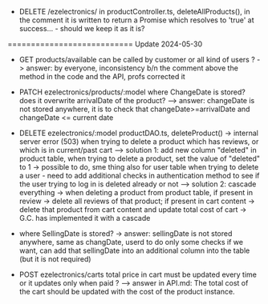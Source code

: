 + DELETE /ezelectronics/
in productController.ts, deleteAllProducts(), in the comment it is written to return a Promise which resolves to 'true' at success... - should we keep it as it is?



===========================
Update 2024-05-30

+ GET products/available
can be called by customer or all kind of users ?
-> answer: by everyone, inconsistency b/n the comment above the method in the code and the API, profs corrected it

+ PATCH ezelectronics/products/:model
where ChangeDate is stored? does it overwrite arrivalDate of the product? 
--> answer: changeDate is not stored anywhere, it is to check that changeDate>=arrivalDate and changeDate <= current date


+ DELETE ezelectronics/:model
productDAO.ts, deleteProduct() -> internal server error (503) when trying to delete a product which has reviews, or which is in current/past cart
--> solution 1: add new column "deleted" in product table, when trying to delete a product, set the value of "deleted" to 1 -> possible to do, sme thing also for user table when trying to delete a user - need to add additional checks in authentication method to see if the user trying to log in is deleted already or not
--> solution 2: cascade everything -> when deleting a product from product table, if present in review -> delete all reviews of that product; if present in cart content -> delete that product from cart content and update total cost of cart -> G.C. has implemented it with a cascade

+ where SellingDate is stored?
-> answer: sellingDate is not stored anywhere, same as changDate, userd to do only some checks
if we want, can add that sellingDate into an additional column into the table (but it is not required)

+ POST ezelectronics/carts
total price in cart must be updated every time or it updates only when paid ? 
--> answer in API.md: The total cost of the cart should be updated with the cost of the product instance.